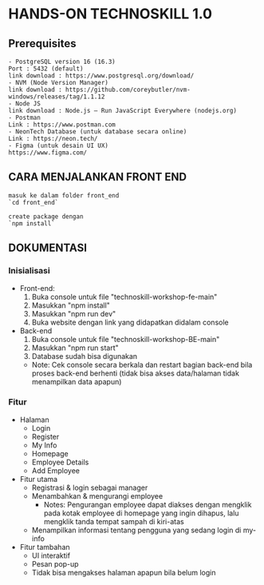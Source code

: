 # HANDS-ON TECHNOSKILL 1.0
## Prerequisites
    - PostgreSQL version 16 (16.3) 
    Port : 5432 (default)
    link download : https://www.postgresql.org/download/ 
    - NVM (Node Version Manager)
    link download : https://github.com/coreybutler/nvm-windows/releases/tag/1.1.12
    - Node JS
    link download : Node.js — Run JavaScript Everywhere (nodejs.org)
    - Postman 
    Link : https://www.postman.com
    - NeonTech Database (untuk database secara online)
    Link : https://neon.tech/
    - Figma (untuk desain UI UX)
    https://www.figma.com/

## CARA MENJALANKAN FRONT END  
    masuk ke dalam folder front_end
    `cd front_end`
    
    create package dengan
    `npm install`

## DOKUMENTASI
### Inisialisasi
- Front-end:
    1. Buka console untuk file "technoskill-workshop-fe-main"
    2. Masukkan "npm install"
    3. Masukkan "npm run dev"
    4. Buka website dengan link yang didapatkan didalam console
- Back-end
    1. Buka console untuk file "technoskill-workshop-BE-main"
    2. Masukkan "npm run start"
    3. Database sudah bisa digunakan
    - Note: Cek console secara berkala dan restart bagian back-end bila proses back-end berhenti (tidak bisa akses data/halaman tidak menampilkan data apapun)
### Fitur
- Halaman
    - Login
    - Register
    - My Info
    -  Homepage
    -  Employee Details
    -  Add Employee
- Fitur utama
    - Registrasi & login sebagai manager
    - Menambahkan & mengurangi employee
        - Notes:
        Pengurangan employee dapat diakses dengan mengklik pada kotak employee di homepage yang ingin dihapus, lalu mengklik tanda tempat sampah di kiri-atas
    - Menampilkan informasi tentang pengguna yang sedang login di my-info
- Fitur tambahan
    - UI interaktif
    - Pesan pop-up
    - Tidak bisa mengakses halaman apapun bila belum login
